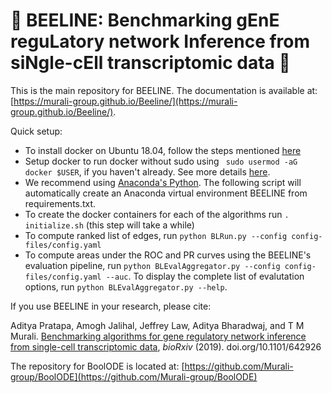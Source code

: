 # :honeybee: BEELINE: Benchmarking gEnE reguLatory network Inference from siNgle-cEll transcriptomic data :honeybee:

This is the main repository for BEELINE. The documentation is available at: [https://murali-group.github.io/Beeline/](https://murali-group.github.io/Beeline/).

Quick setup:
- To install docker on Ubuntu 18.04, follow the steps mentioned [here](https://www.digitalocean.com/community/tutorials/how-to-install-and-use-docker-on-ubuntu-18-04)
- Setup docker to run docker without sudo using ` sudo usermod -aG docker $USER`, if you haven't already. See more details [here](https://askubuntu.com/questions/477551/how-can-i-use-docker-without-sudo).
- We recommend using [Anaconda's Python](https://www.anaconda.com/). The following script will automatically create an Anaconda virtual environment BEELINE from requirements.txt. 
- To create the docker containers for each of the algorithms run `. initialize.sh` (this step will take a while)
- To compute ranked list of edges, run `python BLRun.py --config config-files/config.yaml`
- To compute areas under the ROC and PR curves using the BEELINE's evaluation pipeline, run `python BLEvalAggregator.py --config config-files/config.yaml --auc`. To display the complete list of evalutation options, run `python BLEvalAggregator.py --help`.


If you use BEELINE in your research, please cite:

Aditya Pratapa, Amogh Jalihal, Jeffrey Law, Aditya Bharadwaj, and T M Murali. [Benchmarking algorithms for gene regulatory network inference from single-cell transcriptomic data](https://doi.org/10.1101/642926), _bioRxiv_ (2019). doi.org/10.1101/642926

The repository for BoolODE is located at: [https://github.com/Murali-group/BoolODE](https://github.com/Murali-group/BoolODE)

